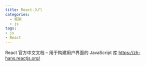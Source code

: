 ```yaml
---
title: React-入门
categories:
  - 框架
  - js
tags:
- js
- React
---
```


React 官方中文文档 – 用于构建用户界面的 JavaScript 库
<https://zh-hans.reactjs.org/>
